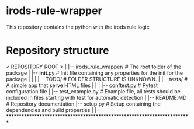 # irods-rule-wrapper
This repository contains the python with the irods rule logic

# Repository structure

< REPOSITORY ROOT >
   |
   |-- irods_rule_wrapper/                 # The root folder of the package
   |    |-- __init__.py                    # Init file containing any properties for the init for the package
   |    |
   |    |-- TODO/						   # FOLDER STRUCTURE IS UNKNOWN.
   |
   |-- tests/                              # A simple app that serve HTML files
   |    |
   |    |-- conftest.py                	   # Pytest configuration file
   |    |-- test_example.py                # Example file, all tests should be included in files starting with test for automatic detection
   |
   |-- README.MD                    	   # Repository documentation
   |-- setup.py                            # Setup containing the dependencies and build properties
   |
   |-- ************************************************************************
